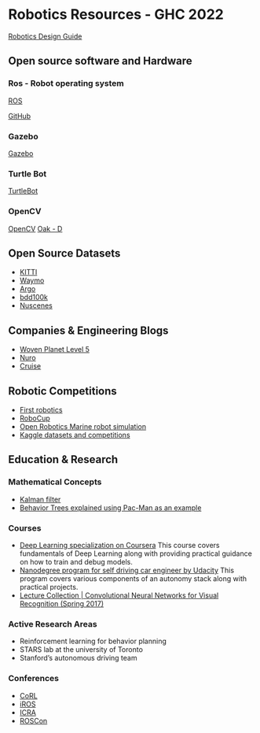 # Robotics Resources - GHC 2022

[Robotics Design Guide](https://robotics.nasa.gov/downloads/nasarap-rdc-v1.pdf)

## Open source software and Hardware

### Ros - Robot operating system

[ROS](https://www.ros.org/)

[GitHub](https://github.com/ros)

### Gazebo

[Gazebo](https://gazebosim.org/home)

### Turtle Bot

[TurtleBot](https://www.turtlebot.com/)

### OpenCV

[OpenCV](https://www.opencv.ai/)
[Oak - D](https://store.opencv.ai/)

## Open Source Datasets

- [KITTI](https://www.cvlibs.net/datasets/kitti/)
- [Waymo](https://waymo.com/open/)
- [Argo](https://www.argoverse.org/)
- [bdd100k](https://github.com/bdd100k/bdd100k)
- [Nuscenes](https://www.nuscenes.org/nuplan)

## Companies & Engineering Blogs

- [Woven Planet Level 5](https://medium.com/wovenplanetlevel5)
- [Nuro](https://medium.com/nuro)
- [Cruise](https://medium.com/cruise/engineering/home)

## Robotic Competitions

- [First robotics](https://www.firstinspires.org/robotics/frc)
- [RoboCup](https://robocup.org/)
- [Open Robotics Marine robot simulation](https://www.openrobotics.org/customer-stories/marine-robot-simulation)
- [Kaggle datasets and competitions](https://www.kaggle.com/competitions)

## Education & Research

### Mathematical Concepts

- [Kalman filter](https://www.bzarg.com/p/how-a-kalman-filter-works-in-pictures/)
- [Behavior Trees explained using Pac-Man as an example](https://towardsdatascience.com/behavior-trees-with-automated-planning-capability-ad2a9ff9b28e)

### Courses

- [Deep Learning specialization on Coursera](https://www.coursera.org/specializations/deep-learning) This course covers fundamentals of Deep Learning along with providing practical guidance on how to train and debug models.
- [Nanodegree program for self driving car engineer by Udacity](https://www.udacity.com/course/self-driving-car-engineer-nanodegree--nd0013) This program covers various components of an autonomy stack along with practical projects.
- [Lecture Collection | Convolutional Neural Networks for Visual Recognition (Spring 2017)](https://www.youtube.com/playlist?list=PL3FW7Lu3i5JvHM8ljYj-zLfQRF3EO8sYv)

### Active Research Areas

- Reinforcement learning for behavior planning
- STARS lab at the university of Toronto
- Stanford’s autonomous driving team



### Conferences

- [CoRL](https://corl2022.org/)
- [iROS](https://iros2022.org/)
- [ICRA](https://www.icra2022.org/)
- [ROSCon](https://roscon.ros.org/2022/)
